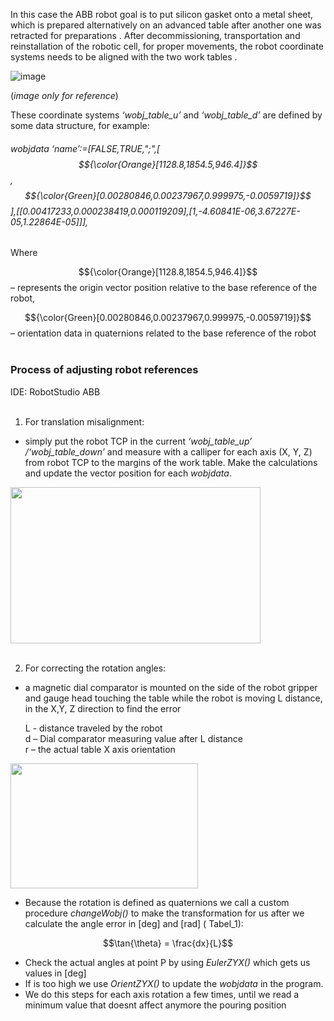 In this case the ABB robot goal is to put silicon gasket onto a metal sheet, which is prepared alternatively on an advanced table after another one was retracted for preparations . After decommissioning, transportation and reinstallation of the robotic cell, for proper movements, the robot coordinate systems needs to be aligned with the two work tables . 

![image](https://github.com/user-attachments/assets/f73cac7f-805b-42da-9e04-161ad9bac47f)

(*image only for reference*)


These coordinate systems *‘wobj_table_u’* and *‘wobj_table_d’* are defined by some data structure, for example:

###### wobjdata ‘name’:=[FALSE,TRUE,";",[ $${\color{Orange}[1128.8,1854.5,946.4]}$$, $${\color{Green}[0.00280846,0.00237967,0.999975,-0.0059719]}$$ ],[[0.00417233,0.000238419,0.000119209],[1,-4.60841E-06,3.67227E-05,1.22864E-05]]], 
Where<br/>

$${\color{Orange}[1128.8,1854.5,946.4]}$$ – represents the origin vector position relative to the base reference of the robot,

$${\color{Green}[0.00280846,0.00237967,0.999975,-0.0059719]}$$ – orientation data in quaternions related to the base reference of the robot <br/>
<br/>
	
### Process of adjusting robot references

IDE: RobotStudio ABB\
<br/>
1. For translation misalignment:
  - simply put the robot TCP in the current *‘wobj_table_up’ /‘wobj_table_down’* and measure with a calliper for each axis (X, Y, Z) from robot TCP to the margins of the work table. Make the calculations and update the vector position for each *wobjdata*.

<img src="https://github.com/user-attachments/assets/2900311c-f2f4-4e61-89fe-3faa61f51177" width="400" height="250">
<br/>
<br/>

2. For correcting the rotation angles:
  - a magnetic dial comparator is mounted on the side of the robot gripper and gauge head touching the table while the robot is moving L distance, in the X,Y, Z direction  to find the error

	L - distance traveled by the robot\
	d – Dial comparator measuring value after L distance\
	r – the actual table X axis orientation



<img src="https://github.com/user-attachments/assets/17e76a00-5159-47a5-aaf4-5cd52821159e" width="300" height="200">



   - Because the rotation is defined as quaternions we call a custom procedure *changeWobj()* to make the transformation for us after we calculate the angle error in [deg] and [rad] ( Tabel_1):

$$\tan{\theta} = \frac{dx}{L}$$

  - Check the actual angles at point P by using *EulerZYX()* which gets us values in [deg]
  - If is too high we use *OrientZYX()* to update the *wobjdata* in the program.
  - We do this steps for each axis rotation a few times, until we read a minimum value that doesnt affect anymore the pouring position


